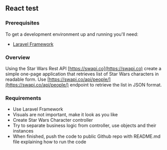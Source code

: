 ## React test

### Prerequisites

To get a development environment up and running you'll need:
* [Laravel Framework](https://laravel.com/)

### Overview

Using the Star Wars Rest API [https://swapi.co](https://swapi.co) create a simple one-page application that retrieves list of Star Wars characters in readable form. Use [https://swapi.co/api/people/](https://swapi.co/api/people/) endpoint to retrieve the list in JSON format.

### Requirements

* Use Laravel Framework
* Visuals are not important, make it look as you like
* Create Star Wars Character controller
* Try to separate business logic from controller, use objects and their instances
* When finished, push the code to public Github repo with README.md file explaining how to run the code


